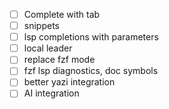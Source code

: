 - [ ] Complete with tab
- [ ] snippets
- [ ] lsp completions with parameters
- [ ] local leader
- [ ] replace fzf mode
- [ ] fzf lsp diagnostics, doc symbols
- [ ] better yazi integration
- [ ] AI integration
